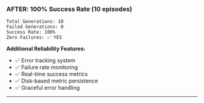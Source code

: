 ### AFTER: 100% Success Rate (10 episodes)

```
Total Generations: 10
Failed Generations: 0
Success Rate: 100%
Zero Failures: ✅ YES
```

**Additional Reliability Features:**

- ✅ Error tracking system
- ✅ Failure rate monitoring
- ✅ Real-time success metrics
- ✅ Disk-based metric persistence
- ✅ Graceful error handling

---
